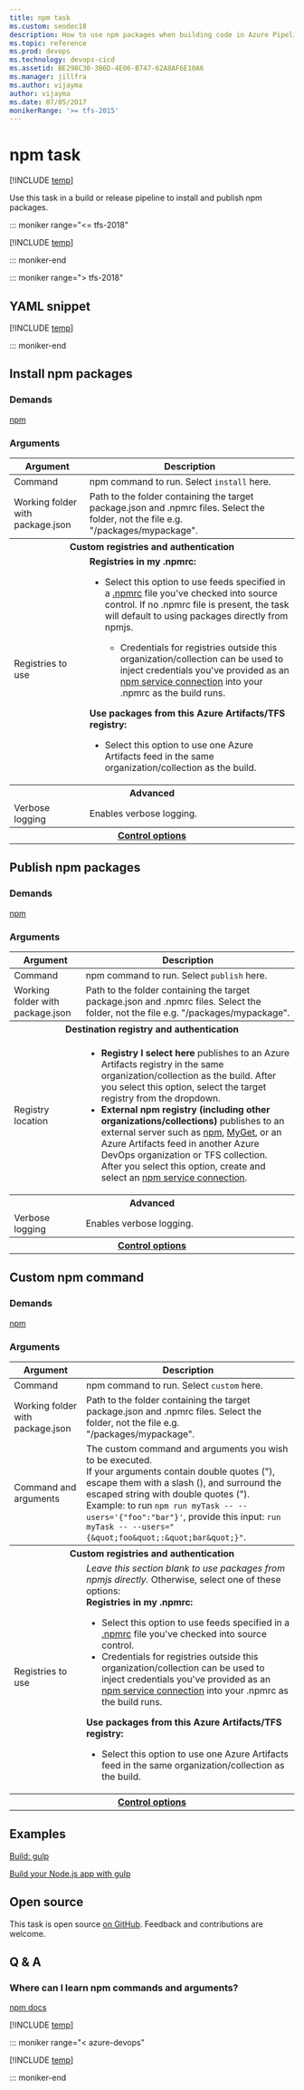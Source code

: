 ```yaml
---
title: npm task
ms.custom: seodec18
description: How to use npm packages when building code in Azure Pipelines
ms.topic: reference
ms.prod: devops
ms.technology: devops-cicd
ms.assetid: BE298C30-3B6D-4E06-B747-62A8AF6E10A6
ms.manager: jillfra
ms.author: vijayma
author: vijayma
ms.date: 07/05/2017
monikerRange: '>= tfs-2015'
---
```


# npm task

[!INCLUDE [temp](../../_shared/version-tfs-2015-rtm.md)]

Use this task in a build or release pipeline to install and publish npm packages.

::: moniker range="<= tfs-2018"

[!INCLUDE [temp](../../_shared/concept-rename-note.md)]

::: moniker-end

::: moniker range="> tfs-2018"

## YAML snippet

[!INCLUDE [temp](../_shared/yaml/NpmV1.md)]

::: moniker-end

## Install npm packages

### Demands
[npm](https://nodejs.org/en/download/)

### Arguments
<table>
    <thead>
        <tr>
            <th>Argument</th>
            <th>Description</th>
        </tr>
    </thead>
    <tr>
        <td>Command</td>
        <td>
            npm command to run. Select <code>install</code> here.
        </td>
    </tr>
    <tr>
        <td>Working folder with package.json</td>
        <td>
            Path to the folder containing the target package.json and .npmrc files. Select the folder, not the file e.g. &quot;/packages/mypackage&quot;.
        </td>
    </tr>
    <tr>
        <th style="text-align: center" colspan="2">Custom registries and authentication</th>
    </tr>
    <tr>
        <td>Registries to use</td>
        <td>
            <strong>Registries in my .npmrc:</strong>
            <ul>
                <li>Select this option to use feeds specified in a <a href="https://docs.npmjs.com/files/npmrc" data-raw-source="[.npmrc](https://docs.npmjs.com/files/npmrc)">.npmrc</a> file you&#39;ve checked into source control. If no .npmrc file is present, the task will default to using packages directly from npmjs.</li>
                <ul><li>Credentials for registries outside this organization/collection can be used to inject credentials you&#39;ve provided as an <a href="../../library/service-endpoints.md#sep-npm" data-raw-source="[npm service connection](../../library/service-endpoints.md#sep-npm)">npm service connection</a> into your .npmrc as the build runs.</li></ul>
            </ul>
            <strong>Use packages from this Azure Artifacts/TFS registry:</strong>
            <ul>
                <li>Select this option to use one Azure Artifacts feed in the same organization/collection as the build.</li>
            </ul>
        </td>
    </tr>
    <tr>
        <th style="text-align: center" colspan="2">Advanced</th>
    </tr>
    <tr>
        <td>Verbose logging</td>
        <td>
            Enables verbose logging.
        </td>
    </tr>


<tr>
<th style="text-align: center" colspan="2"><a href="~/pipelines/process/tasks.md#controloptions" data-raw-source="[Control options](../../process/tasks.md#controloptions)">Control options</a></th>
</tr>

</table>

## Publish npm packages

### Demands
[npm](https://nodejs.org/en/download/)

### Arguments
<table>
    <thead>
        <tr>
            <th>Argument</th>
            <th>Description</th>
        </tr>
    </thead>
    <tr>
        <td>Command</td>
        <td>
            npm command to run. Select <code>publish</code> here.
        </td>
    </tr>
    <tr>
        <td>Working folder with package.json</td>
        <td>
            Path to the folder containing the target package.json and .npmrc files. Select the folder, not the file e.g. &quot;/packages/mypackage&quot;.
        </td>
    </tr>
    <tr>
        <th style="text-align: center" colspan="2">Destination registry and authentication</th>
    </tr>
    <tr>
        <td>Registry location</td>
        <td>
            <ul>
                <li><strong>Registry I select here</strong> publishes to an Azure Artifacts registry in the same organization/collection as the build. After you select this option, select the target registry from the dropdown.
                </li>
                <li><strong>External npm registry (including other organizations/collections)</strong> publishes to an external server such as <a href="https://www.npmjs.com/" data-raw-source="[npm](https://www.npmjs.com/)">npm</a>, <a href="http://www.myget.org/" data-raw-source="[MyGet](http://www.myget.org/)">MyGet</a>, or an Azure Artifacts feed in another Azure DevOps organization or TFS collection. After you select this option, create and select an <a href="../../library/service-endpoints.md#sep-npm" data-raw-source="[npm service connection](../../library/service-endpoints.md#sep-npm)">npm service connection</a>.
                </li>
            </ul>
        </td>
    </tr>
    <tr>
        <th style="text-align: center" colspan="2">Advanced</th>
    </tr>
    <tr>
        <td>Verbose logging</td>
        <td>
            Enables verbose logging.
        </td>
    </tr>


<tr>
<th style="text-align: center" colspan="2"><a href="~/pipelines/process/tasks.md#controloptions" data-raw-source="[Control options](../../process/tasks.md#controloptions)">Control options</a></th>
</tr>

</table>

## Custom npm command

### Demands

[npm](https://nodejs.org/en/download/)

### Arguments
<table>
    <thead>
        <tr>
            <th>Argument</th>
            <th>Description</th>
        </tr>
    </thead>
    <tr>
        <td>Command</td>
        <td>
            npm command to run. Select <code>custom</code> here.
        </td>
    </tr>
    <tr>
        <td>Working folder with package.json</td>
        <td>
            Path to the folder containing the target package.json and .npmrc files. Select the folder, not the file e.g. &quot;/packages/mypackage&quot;.
        </td>
    </tr>
    <tr>
        <td>Command and arguments</td>
        <td>
            The custom command and arguments you wish to be executed.
            <br />
            If your arguments contain double quotes (&quot;), escape them with a slash (), and surround the escaped string with double quotes (&quot;).
            <br />
            Example: to run <code>npm run myTask -- --users=&#39;{&quot;foo&quot;:&quot;bar&quot;}&#39;</code>, provide this input: <code>run myTask -- --users=&quot;{&amp;quot;foo&amp;quot;:&amp;quot;bar&amp;quot;}&quot;</code>.
        </td>
    </tr>
    <tr>
        <th style="text-align: center" colspan="2">Custom registries and authentication</th>
    </tr>
    <tr>
        <td>Registries to use</td>
        <td>
            <em>Leave this section blank to use packages from npmjs directly.</em> Otherwise, select one of these options:
            <br />
            <strong>Registries in my .npmrc:</strong>
            <ul>
                <li>Select this option to use feeds specified in a <a href="https://docs.npmjs.com/files/npmrc" data-raw-source="[.npmrc](https://docs.npmjs.com/files/npmrc)">.npmrc</a> file you&#39;ve checked into source control.</li>
                <li>Credentials for registries outside this organization/collection can be used to inject credentials you&#39;ve provided as an <a href="../../library/service-endpoints.md#sep-npm" data-raw-source="[npm service connection](../../library/service-endpoints.md#sep-npm)">npm service connection</a> into your .npmrc as the build runs.</li>
            </ul>
            <strong>Use packages from this Azure Artifacts/TFS registry:</strong>
            <ul>
                <li>Select this option to use one Azure Artifacts feed in the same organization/collection as the build.</li>
            </ul>
        </td>
    </tr>


<tr>
<th style="text-align: center" colspan="2"><a href="~/pipelines/process/tasks.md#controloptions" data-raw-source="[Control options](../../process/tasks.md#controloptions)">Control options</a></th>
</tr>

</table>

## Examples

[Build: gulp](../build/gulp.md)

[Build your Node.js app with gulp](../../languages/javascript.md)

## Open source

This task is open source [on GitHub](https://github.com/Microsoft/azure-pipelines-tasks). Feedback and contributions are welcome.

## Q & A

### Where can I learn npm commands and arguments?

[npm docs](https://docs.npmjs.com/)

<!-- BEGINSECTION class="md-qanda" -->

[!INCLUDE [temp](../../_shared/qa-agents.md)]

::: moniker range="< azure-devops"

[!INCLUDE [temp](../../_shared/qa-versions.md)]

::: moniker-end

<!-- ENDSECTION -->
